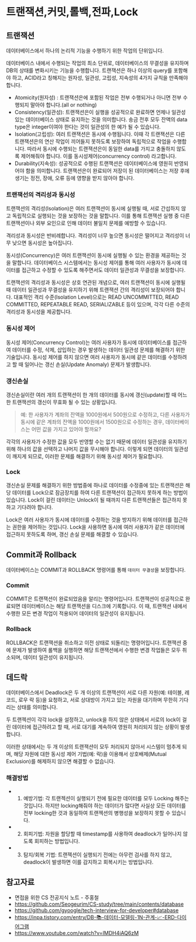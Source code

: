 # 트랜잭션,커밋,롤백,전파,Lock

## 트랜잭션

데이터베이스에서 하나의 논리적 기능을 수행하기 위한 작업의 단위입니다.

데이터베이스 내에서 수행되는 작업의 최소 단위로, 데이터베이스의 무결성을 유지하며 DB의 상태를 변화시키는 기능을 수행합니다. 트랜잭션은 하나 이상의 query를 포함해야 하고, ACID라고 칭해지는 원자성, 일관성, 고립성, 지속성의 4가지 규칙을 만족해야합니다.

- Atomicity(원자성) : 트랜잭션은에 포함된 작업은 전부 수행되거나 아니면 전부 수행되지 말아야 합니다.(all or nothing)
- Consistency(일관성): 트랜잭션은이 실행을 성공적으로 완료하면 언제나 일관성 있는 데이터베이스 상태로 유지하는 것을 의미합니다. 송금 전후 모두 잔액의 data type은 integer이여야 한다는 것이 일관성의 한 예가 될 수 있습니다.
- Isolation(고립성): 여러 트랜잭션은 동시에 수행됩니다. 이때 각 트랜잭션은 다른 트랜잭션은의 연산 작업이 끼어들지 못하도록 보장하여 독립적으로 작업을 수행합니다. 따라서 동시에 수행되는 트랜잭션은이 동일한 data를 가지고 충돌하지 않도록 제어해줘야 합니다. 이를 동시성제어(concurrency control) 라고합니다.
- Durability(지속성): 성공적으로 수행된 트랜잭션은 데이터베이스에 영원히 반영되어야 함을 의미합니다. 트랜잭션은이 완료되어 저장이 된 데이터베이스는 저장 후에 생기는 정전, 장애, 오류 등에 영향을 받지 않아야 합니다.

### 트랜잭선의 격리성과 동시성

트랜잭션의 격리성(Isolation)은 여러 트랜잭션이 동시에 실행될 때, 서로 간섭하지 않고 독립적으로 실행되는 것을 보장하는 것을 말합니다. 이를 통해 트랜잭션 실행 중 다른 트랜잭션이나 외부 요인으로 인해 데이터 불일치 문제를 예방할 수 있습니다.

격리성과 동시성은 반비례합니다. 격리성이 너무 높으면 동시성은 떨어지고 격리성이 너무 낮으면 동시성은 높아집니다.

동시성(Concurrency)은 여러 트랜잭션이 동시에 실행될 수 있는 환경을 제공하는 것을 말합니다. 데이터베이스 시스템에서는 동시성 제어를 통해 여러 사용자가 동시에 데이터를 접근하고 수정할 수 있도록 해주면서도 데이터 일관성과 무결성을 보장합니다.

트랜잭션의 격리성과 동시성은 상호 연관된 개념으로, 여러 트랜잭션이 동시에 실행될 때 데이터 일관성과 무결성을 유지하기 위해 트랜잭션 간의 격리성이 보장되어야 합니다. 대표적인 격리 수준(Isolation Level)으로는 READ UNCOMMITTED, READ COMMITTED, REPEATABLE READ, SERIALIZABLE 등이 있으며, 각각 다른 수준의 격리성과 동시성을 제공합니다.

### 동시성 제어

동시성 제어(Concurrency Control)는 여러 사용자가 동시에 데이터베이스를 접근하여 데이터를 수정, 삭제, 삽입하는 경우 발생하는 데이터 일관성 문제를 해결하기 위한 기술입니다. 동시성 제어를 하지 않으면 여러 사용자가 동시에 같은 데이터를 수정하려고 할 때 일어나는 갱신 손실(Update Anomaly) 문제가 발생합니다.

### 갱신손실

갱신손실이란 여러 개의 트랜잭션이 한 개의 데이터를 동시에 갱신(update)할 때 어느 한 트랜잭션의 갱신이 무효화 될 수 있는 상황입니다.

> 예: 한 사용자가 계좌의 잔액을 1000원에서 500원으로 수정하고, 다른 사용자가 동시에 같은 계좌의 잔액을 1000원에서 1500원으로 수정하는 경우, 데이터베이스는 어떤 값을 가지고 있어야 할까요?

각각의 사용자가 수정한 값을 모두 반영할 수는 없기 때문에 데이터 일관성을 유지하기 위해 하나의 값을 선택하고 나머지 값을 무시해야 합니다. 이렇게 되면 데이터의 일관성이 깨지게 되므로, 이러한 문제를 해결하기 위해 동시성 제어가 필요합니다.

### Lock

갱신손실 문제를 해결하기 위한 방법중에 하나로 데이터를 수정중에 있는 트랜잭션은 해당 데이터를 Lock으로 잠금장치를 하여 다른 트랜잭션이 접근하지 못하게 하는 방법이 있습니다. Lock이 걸린 데이터는 Unlock이 될 때까지 다른 트랜잭션들은 접근하지 못하고 기다려야 합니다.

Lock은 여러 사용자가 동시에 데이터를 수정하는 것을 방지하기 위해 데이터를 접근하는 권한을 제어하는 것입니다. Lock을 사용하면 동시에 여러 사용자가 같은 데이터에 접근하지 못하도록 하며, 갱신 손실 문제를 해결할 수 있습니다.

## Commit과 Rollback

데이터베이스는 COMMIT과 ROLLBACK 명령어를 통해 `데이터 무결성`을 보장합니다.

### Commit

COMMIT은 트랜잭션이 완료되었음을 알리는 명령어입니다. 트랜잭션이 성공적으로 완료되면 데이터베이스는 해당 트랜잭션을 디스크에 기록합니다. 이 때, 트랜잭션 내에서 수행한 모든 변경 작업이 적용되어 데이터의 일관성이 유지됩니다.

### Rollback

ROLLBACK은 트랜잭션을 취소하고 이전 상태로 되돌리는 명령어입니다. 트랜잭션 중에 문제가 발생하여 롤백을 실행하면 해당 트랜잭션에서 수행한 변경 작업들은 모두 취소되며, 데이터 일관성이 유지됩니다.

## 데드락

데이터베이스에서 Deadlock은 두 개 이상의 트랜잭션이 서로 다른 자원(예: 테이블, 레코드, 로우 락 등)을 요청하고, 서로 상대방이 가지고 있는 자원을 대기하며 무한히 기다리는 상태를 의미합니다.

두 트랜젝션이 각각 lock을 설정하고, unlock을 하지 않은 상태에서 서로의 lock이 걸린 데이터에 접근하려고 할 때, 서로 대기를 계속하여 영원히 처리되지 않는 상황이 발생합니다.

이러한 상태에서는 두 개 이상의 트랜잭션이 모두 처리되지 않아서 시스템이 멈추게 되며, 해당 자원에 대한 동시성 제어 기법(예: 락)을 이용해서 상호배제(Mutual Exclusion)를 해제하지 않으면 해결할 수 없습니다.

### 해결방법

- 1. 예방기법: 각 트랜젝션이 실행되기 전에 필요한 데이터를 모두 Locking 해주는 것입니다. 하지만 locking해줘야 하는 데이터가 많다면 사실상 모든 데이터를 전부 locking한 것과 동일하여 트랜젝션의 병행성을 보장하지 못할 수 있습니다.
- 2. 회피기법: 자원을 할당할 때 timestamp를 사용하여 deadlock가 일어나지 않도록 회피하는 방법입니다.
- 3. 탐지/회복 기법: 트랜젝션이 실행되기 전에는 아무런 검사를 하지 않고, deadlock이 발생하면 이를 감지하고 회복시키는 방법입니다.

## 참고자료

- 면접을 위한 CS 전공지식 노트 - 주홍철
- https://github.com/Seogeurim/CS-study/tree/main/contents/database
- https://github.com/gyoogle/tech-interview-for-developer#database
- https://inpa.tistory.com/entry/DB-📚-데이터-모델링-1N-관계-📈-ERD-다이어그램
- https://www.youtube.com/watch?v=IMDH4iAQ6zM
